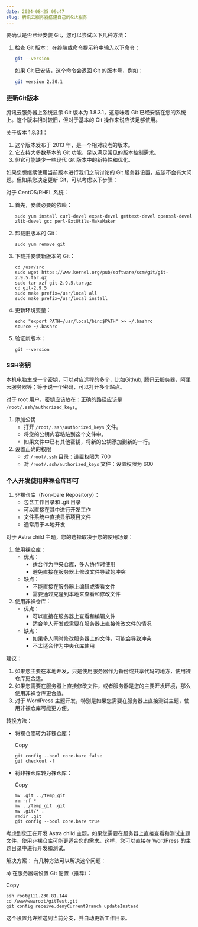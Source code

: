 ```yaml
---
date: 2024-08-25 09:47
slug: 腾讯云服务器搭建自己的Git服务
---
```




要确认是否已经安装 Git，您可以尝试以下几种方法：

1. 检查 Git 版本：
   在终端或命令提示符中输入以下命令：

   ```bash
   git --version
   ```

   如果 Git 已安装，这个命令会返回 Git 的版本号，例如：

   ```bash
   git version 2.30.1
   ```

<!-- truncate -->

### 更新Git版本

腾讯云服务器上系统显示 Git 版本为 1.8.3.1，这意味着 Git 已经安装在您的系统上。这个版本相对较旧，但对于基本的 Git 操作来说应该足够使用。

关于版本 1.8.3.1：

1. 这个版本发布于 2013 年，是一个相对较老的版本。
2. 它支持大多数基本的 Git 功能，足以满足常见的版本控制需求。
3. 但它可能缺少一些现代 Git 版本中的新特性和优化。

如果您想继续使用当前版本进行我们之前讨论的 Git 服务器设置，应该不会有大问题。但如果您决定更新 Git，可以考虑以下步骤：

对于 CentOS/RHEL 系统：

1. 首先，安装必要的依赖：
   ```
   sudo yum install curl-devel expat-devel gettext-devel openssl-devel zlib-devel gcc perl-ExtUtils-MakeMaker
   ```

2. 卸载旧版本的 Git：
   ```
   sudo yum remove git
   ```

3. 下载并安装新版本的 Git：
   ```
   cd /usr/src
   sudo wget https://www.kernel.org/pub/software/scm/git/git-2.9.5.tar.gz
   sudo tar xzf git-2.9.5.tar.gz
   cd git-2.9.5
   sudo make prefix=/usr/local all
   sudo make prefix=/usr/local install
   ```

4. 更新环境变量：
   ```
   echo "export PATH=/usr/local/bin:$PATH" >> ~/.bashrc
   source ~/.bashrc
   ```

5. 验证新版本：
   ```
   git --version
   ```

### SSH密钥

本机电脑生成一个密钥，可以对应远程的多个，比如Github, 腾讯云服务器，阿里云服务器等；等于说一个密码，可以打开多个站点。

对于 root 用户，密钥应该放在：正确的路径应该是 `/root/.ssh/authorized_keys`。

1. 添加公钥
   - 打开 `/root/.ssh/authorized_keys` 文件。
   - 将您的公钥内容粘贴到这个文件中。
   - 如果文件中已有其他密钥，将新的公钥添加到新的一行。
2. 设置正确的权限
   - 对 `/root/.ssh` 目录：设置权限为 700
   - 对 `/root/.ssh/authorized_keys` 文件：设置权限为 600

### 个人开发使用非裸仓库即可

1. 非裸仓库（Non-bare Repository）：
   - 包含工作目录和 .git 目录
   - 可以直接在其中进行开发工作
   - 文件系统中直接显示项目文件
   - 通常用于本地开发

对于 Astra child 主题，您的选择取决于您的使用场景：

1. 使用裸仓库：
   - 优点：
     - 适合作为中央仓库，多人协作时使用
     - 避免直接在服务器上修改文件导致的冲突
   - 缺点：
     - 不能直接在服务器上编辑或查看文件
     - 需要通过克隆到本地来查看和修改文件
2. 使用非裸仓库：
   - 优点：
     - 可以直接在服务器上查看和编辑文件
     - 适合单人开发或需要在服务器上直接修改文件的情况
   - 缺点：
     - 如果多人同时修改服务器上的文件，可能会导致冲突
     - 不太适合作为中央仓库使用

建议：

1. 如果您主要在本地开发，只是使用服务器作为备份或共享代码的地方，使用裸仓库更合适。
2. 如果您需要在服务器上直接修改文件，或者服务器是您的主要开发环境，那么使用非裸仓库更合适。
3. 对于 WordPress 主题开发，特别是如果您需要在服务器上直接测试主题，使用非裸仓库可能更方便。

转换方法：

- 将裸仓库转为非裸仓库：

  Copy

  ```
  git config --bool core.bare false
  git checkout -f
  ```

- 将非裸仓库转为裸仓库：

  Copy

  ```
  mv .git ../temp_git
  rm -rf *
  mv ../temp_git .git
  mv .git/* .
  rmdir .git
  git config --bool core.bare true
  ```

考虑到您正在开发 Astra child 主题，如果您需要在服务器上直接查看和测试主题文件，使用非裸仓库可能更适合您的需求。这样，您可以直接在 WordPress 的主题目录中进行开发和测试。



解决方案：
有几种方法可以解决这个问题：

 

a) 在服务器端设置 Git 配置（推荐）：



Copy

```
ssh root@111.230.81.144
cd /www/wwwroot/gitTest.git
git config receive.denyCurrentBranch updateInstead
```

这个设置允许推送到当前分支，并自动更新工作目录。
